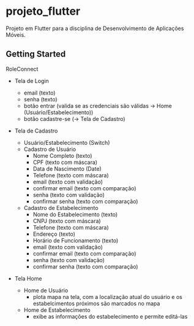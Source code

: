 # projeto_flutter

Projeto em Flutter para a disciplina de Desenvolvimento de Aplicações Móveis.

## Getting Started

RoleConnect

- Tela de Login
	- email (texto)
	- senha (texto)
	- botão entrar (valida se as credenciais são válidas -> Home (Usuário/Estabelecimento))
	- botão cadastre-se (-> Tela de Cadastro)

- Tela de Cadastro
	- Usuário/Estabelecimento (Switch)
	- Cadastro de Usuário
		- Nome Completo (texto)
		- CPF (texto com máscara)
		- Data de Nascimento (Date)
		- Telefone (texto com máscara)
		- email (texto com validação)
		- confirmar email (texto com comparação)
		- senha (texto com validação)
		- confirmar senha (texto com comparação)
	- Cadastro de Estabelecimento
		- Nome do Estabelecimento (texto)
		- CNPJ (texto com máscara)
		- Telefone (texto com máscara)
		- Endereço (texto)
		- Horário de Funcionamento (texto)
		- email (texto com validação)
		- confirmar email (texto com comparação)
		- senha (texto com validação)
		- confirmar senha (texto com comparação)

- Tela Home
	- Home de Usuário
		- plota mapa na tela, com a localização atual do usuário e os estabelcimentos próximos são marcados no mapa
	- Home de Estabelecimento
		- exibe as informações do estabelecimento e permite editá-las

